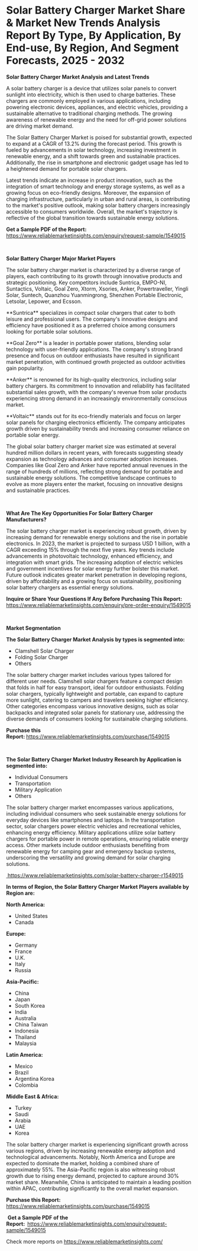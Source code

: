 <p><h1>Solar Battery Charger Market Share & Market New Trends Analysis Report By Type, By Application, By End-use, By Region, And Segment Forecasts, 2025 - 2032</h1></p><p><strong>Solar Battery Charger Market Analysis and Latest Trends</strong></p>
<p><p>A solar battery charger is a device that utilizes solar panels to convert sunlight into electricity, which is then used to charge batteries. These chargers are commonly employed in various applications, including powering electronic devices, appliances, and electric vehicles, providing a sustainable alternative to traditional charging methods. The growing awareness of renewable energy and the need for off-grid power solutions are driving market demand.</p><p>The Solar Battery Charger Market is poised for substantial growth, expected to expand at a CAGR of 13.2% during the forecast period. This growth is fueled by advancements in solar technology, increasing investment in renewable energy, and a shift towards green and sustainable practices. Additionally, the rise in smartphone and electronic gadget usage has led to a heightened demand for portable solar chargers. </p><p>Latest trends indicate an increase in product innovation, such as the integration of smart technology and energy storage systems, as well as a growing focus on eco-friendly designs. Moreover, the expansion of charging infrastructure, particularly in urban and rural areas, is contributing to the market's positive outlook, making solar battery chargers increasingly accessible to consumers worldwide. Overall, the market's trajectory is reflective of the global transition towards sustainable energy solutions.</p></p>
<p><strong>Get a Sample PDF of the Report:&nbsp;</strong> <a href="https://www.reliablemarketinsights.com/enquiry/request-sample/1549015?utm_campaign=2624&utm_medium=2&utm_source=Github&utm_content=ia&utm_term=10042025&utm_id=solar-battery-charger">https://www.reliablemarketinsights.com/enquiry/request-sample/1549015</a></p>
<p>&nbsp;</p>
<p><strong>Solar Battery Charger Major Market Players</strong></p>
<p><p>The solar battery charger market is characterized by a diverse range of players, each contributing to its growth through innovative products and strategic positioning. Key competitors include Suntrica, EMPO-NI, Suntactics, Voltaic, Goal Zero, Xtorm, Xsories, Anker, Powertraveller, Yingli Solar, Suntech, Quanzhou Yuanmingrong, Shenzhen Portable Electronic, Letsolar, Lepower, and Ecsson.</p><p>**Suntrica** specializes in compact solar chargers that cater to both leisure and professional users. The company's innovative designs and efficiency have positioned it as a preferred choice among consumers looking for portable solar solutions. </p><p>**Goal Zero** is a leader in portable power stations, blending solar technology with user-friendly applications. The company's strong brand presence and focus on outdoor enthusiasts have resulted in significant market penetration, with continued growth projected as outdoor activities gain popularity.</p><p>**Anker** is renowned for its high-quality electronics, including solar battery chargers. Its commitment to innovation and reliability has facilitated substantial sales growth, with the company's revenue from solar products experiencing strong demand in an increasingly environmentally conscious market.</p><p>**Voltaic** stands out for its eco-friendly materials and focus on larger solar panels for charging electronics efficiently. The company anticipates growth driven by sustainability trends and increasing consumer reliance on portable solar energy.</p><p>The global solar battery charger market size was estimated at several hundred million dollars in recent years, with forecasts suggesting steady expansion as technology advances and consumer adoption increases. Companies like Goal Zero and Anker have reported annual revenues in the range of hundreds of millions, reflecting strong demand for portable and sustainable energy solutions. The competitive landscape continues to evolve as more players enter the market, focusing on innovative designs and sustainable practices.</p></p>
<p>&nbsp;</p>
<p><strong>What Are The Key Opportunities For Solar Battery Charger Manufacturers?</strong></p>
<p><p>The solar battery charger market is experiencing robust growth, driven by increasing demand for renewable energy solutions and the rise in portable electronics. In 2023, the market is projected to surpass USD 1 billion, with a CAGR exceeding 15% through the next five years. Key trends include advancements in photovoltaic technology, enhanced efficiency, and integration with smart grids. The increasing adoption of electric vehicles and government incentives for solar energy further bolster this market. Future outlook indicates greater market penetration in developing regions, driven by affordability and a growing focus on sustainability, positioning solar battery chargers as essential energy solutions.</p></p>
<p><strong>Inquire or Share Your Questions If Any Before Purchasing This Report:</strong> <a href="https://www.reliablemarketinsights.com/enquiry/pre-order-enquiry/1549015?utm_campaign=2624&utm_medium=2&utm_source=Github&utm_content=ia&utm_term=10042025&utm_id=solar-battery-charger">https://www.reliablemarketinsights.com/enquiry/pre-order-enquiry/1549015</a></p>
<p>&nbsp;</p>
<p><strong>Market Segmentation</strong></p>
<p><strong>The Solar Battery Charger Market Analysis by types is segmented into:</strong></p>
<p><ul><li>Clamshell Solar Charger</li><li>Folding Solar Charger</li><li>Others</li></ul></p>
<p><p>The solar battery charger market includes various types tailored for different user needs. Clamshell solar chargers feature a compact design that folds in half for easy transport, ideal for outdoor enthusiasts. Folding solar chargers, typically lightweight and portable, can expand to capture more sunlight, catering to campers and travelers seeking higher efficiency. Other categories encompass various innovative designs, such as solar backpacks and integrated solar panels for stationary use, addressing the diverse demands of consumers looking for sustainable charging solutions.</p></p>
<p><strong>Purchase this Report:&nbsp;</strong><a href="https://www.reliablemarketinsights.com/purchase/1549015?utm_campaign=2624&utm_medium=2&utm_source=Github&utm_content=ia&utm_term=10042025&utm_id=solar-battery-charger">https://www.reliablemarketinsights.com/purchase/1549015</a></p>
<p>&nbsp;</p>
<p><strong>The Solar Battery Charger Market Industry Research by Application is segmented into:</strong></p>
<p><ul><li>Individual Consumers</li><li>Transportation</li><li>Military Application</li><li>Others</li></ul></p>
<p><p>The solar battery charger market encompasses various applications, including individual consumers who seek sustainable energy solutions for everyday devices like smartphones and laptops. In the transportation sector, solar chargers power electric vehicles and recreational vehicles, enhancing energy efficiency. Military applications utilize solar battery chargers for portable power in remote operations, ensuring reliable energy access. Other markets include outdoor enthusiasts benefiting from renewable energy for camping gear and emergency backup systems, underscoring the versatility and growing demand for solar charging solutions.</p></p>
<p><a href="https://www.reliablemarketinsights.com/solar-battery-charger-r1549015?utm_campaign=2624&utm_medium=2&utm_source=Github&utm_content=ia&utm_term=10042025&utm_id=solar-battery-charger">&nbsp;https://www.reliablemarketinsights.com/solar-battery-charger-r1549015</a></p>
<p><strong>In terms of Region, the Solar Battery Charger Market Players available by Region are:</strong></p>
<p>
    <p> <strong> North America: </strong>
        <ul>
            <li>United States</li>
            <li>Canada</li>
        </ul>
        </p> 
    <p> <strong> Europe: </strong>
        <ul>
            <li>Germany</li>
            <li>France</li>
            <li>U.K.</li>
            <li>Italy</li>
            <li>Russia</li>
        </ul>
        </p> 
    <p> <strong> Asia-Pacific: </strong>
        <ul>
            <li>China</li>
            <li>Japan</li>
            <li>South Korea</li>
            <li>India</li>
            <li>Australia</li>
            <li>China Taiwan</li>
            <li>Indonesia</li>
            <li>Thailand</li>
            <li>Malaysia</li>
        </ul>
        </p> 
    <p> <strong> Latin America: </strong>
        <ul>
            <li>Mexico</li>
            <li>Brazil</li>
            <li>Argentina Korea</li>
            <li>Colombia</li>
        </ul>
        </p> 
    <p> <strong> Middle East & Africa: </strong>
        <ul>
            <li>Turkey</li>
            <li>Saudi</li>
            <li>Arabia</li>
            <li>UAE</li>
            <li>Korea</li>
        </ul>
    </p>
    </p>
<p><p>The solar battery charger market is experiencing significant growth across various regions, driven by increasing renewable energy adoption and technological advancements. Notably, North America and Europe are expected to dominate the market, holding a combined share of approximately 55%. The Asia-Pacific region is also witnessing robust growth due to rising energy demand, projected to capture around 30% market share. Meanwhile, China is anticipated to maintain a leading position within APAC, contributing significantly to the overall market expansion.</p></p>
<p><strong>Purchase this Report: </strong><a href="https://www.reliablemarketinsights.com/purchase/1549015?utm_campaign=2624&utm_medium=2&utm_source=Github&utm_content=ia&utm_term=10042025&utm_id=solar-battery-charger">https://www.reliablemarketinsights.com/purchase/1549015</a></p>
<p>&nbsp;<strong>Get a Sample PDF of the Report:&nbsp;&nbsp;</strong><a href="https://www.reliablemarketinsights.com/enquiry/request-sample/1549015?utm_campaign=2624&utm_medium=2&utm_source=Github&utm_content=ia&utm_term=10042025&utm_id=solar-battery-charger">https://www.reliablemarketinsights.com/enquiry/request-sample/1549015</a></p>
<p><strong></strong></p>
<p>Check more reports on <a href="https://www.reliablemarketinsights.com/?utm_campaign=2624&utm_medium=2&utm_source=Github&utm_content=ia&utm_term=10042025&utm_id=solar-battery-charger">https://www.reliablemarketinsights.com/</a></p>